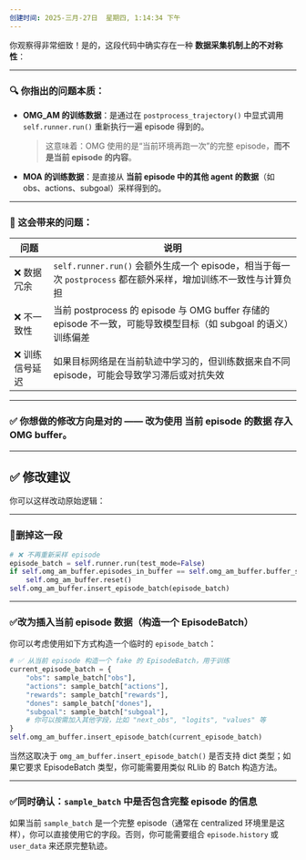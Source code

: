 ```yaml
---
创建时间: 2025-三月-27日  星期四, 1:14:34 下午
---
```

你观察得非常细致！是的，这段代码中确实存在一种 **数据采集机制上的不对称性**：

---

### 🔍 你指出的问题本质：

- **OMG_AM 的训练数据**：是通过在 `postprocess_trajectory()` 中显式调用 `self.runner.run()` 重新执行一遍 episode 得到的。  
  > 这意味着：OMG 使用的是“当前环境再跑一次”的完整 episode，**而不是当前 episode 的内容**。

- **MOA 的训练数据**：是直接从 **当前 episode 中的其他 agent 的数据**（如 obs、actions、subgoal）采样得到的。

---

### 🧠 这会带来的问题：

| 问题 | 说明 |
|------|------|
| ❌ 数据冗余 | `self.runner.run()` 会额外生成一个 episode，相当于每一次 `postprocess` 都在额外采样，增加训练不一致性与计算负担 |
| ❌ 不一致性 | 当前 postprocess 的 episode 与 OMG buffer 存储的 episode 不一致，可能导致模型目标（如 subgoal 的语义）训练偏差 |
| ❌ 训练信号延迟 | 如果目标网络是在当前轨迹中学习的，但训练数据来自不同 episode，可能会导致学习滞后或对抗失效 |

---

### ✅ 你想做的修改方向是对的 —— 改为使用 **当前 episode 的数据** 存入 OMG buffer。

---

## ✅ 修改建议

你可以这样改动原始逻辑：

---

### 🚫删掉这一段

```python
# ❌ 不再重新采样 episode
episode_batch = self.runner.run(test_mode=False)
if self.omg_am_buffer.episodes_in_buffer == self.omg_am_buffer.buffer_size:
    self.omg_am_buffer.reset()
self.omg_am_buffer.insert_episode_batch(episode_batch)
```

---

### ✅改为插入当前 episode 数据（构造一个 EpisodeBatch）

你可以考虑使用如下方式构造一个临时的 `episode_batch`：

```python
# ✅ 从当前 episode 构造一个 fake 的 EpisodeBatch，用于训练
current_episode_batch = {
    "obs": sample_batch["obs"],
    "actions": sample_batch["actions"],
    "rewards": sample_batch["rewards"],
    "dones": sample_batch["dones"],
    "subgoal": sample_batch["subgoal"],
    # 你可以按需加入其他字段，比如 "next_obs", "logits", "values" 等
}
self.omg_am_buffer.insert_episode_batch(current_episode_batch)
```

当然这取决于 `omg_am_buffer.insert_episode_batch()` 是否支持 dict 类型；如果它要求 EpisodeBatch 类型，你可能需要用类似 RLlib 的 Batch 构造方法。

---

### ✅同时确认：`sample_batch` 中是否包含完整 episode 的信息

如果当前 `sample_batch` 是一个完整 episode（通常在 centralized 环境里是这样），你可以直接使用它的字段。否则，你可能需要组合 `episode.history` 或 `user_data` 来还原完整轨迹。
